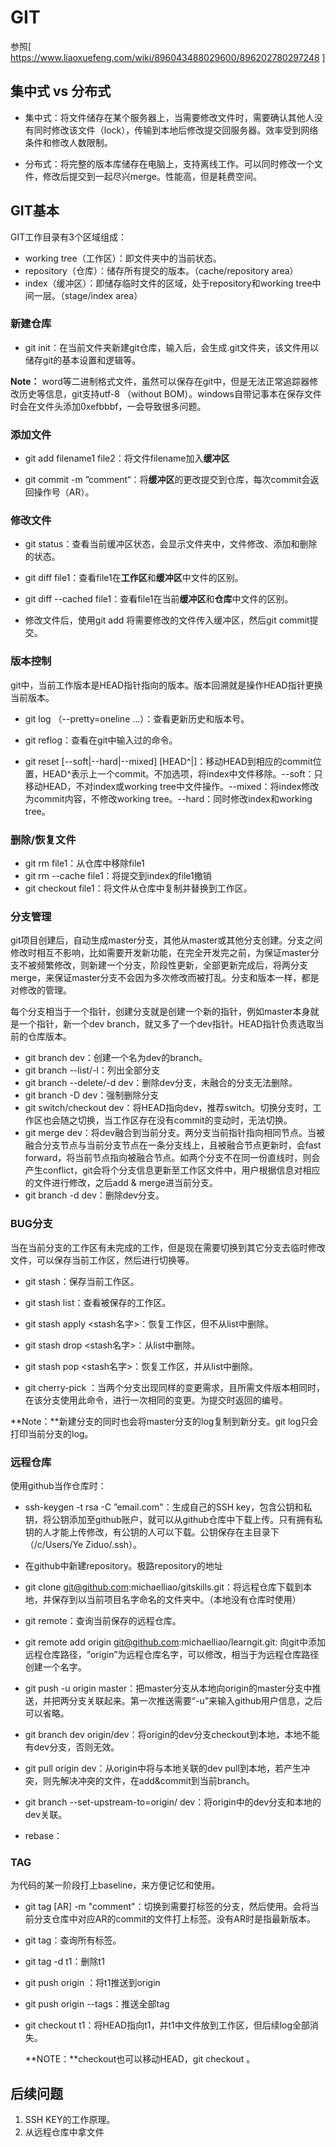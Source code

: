 # GIT

参照[ https://www.liaoxuefeng.com/wiki/896043488029600/896202780297248 ]

## 集中式 vs 分布式

* 集中式：将文件储存在某个服务器上，当需要修改文件时，需要确认其他人没有同时修改该文件（lock），传输到本地后修改提交回服务器。效率受到网络条件和修改人数限制。

* 分布式：将完整的版本库储存在电脑上，支持离线工作。可以同时修改一个文件，修改后提交到一起尽兴merge。性能高，但是耗费空间。

## GIT基本

GIT工作目录有3个区域组成：

* working tree（工作区）：即文件夹中的当前状态。
* repository（仓库）：储存所有提交的版本。（cache/repository area）
* index（缓冲区）：即储存临时文件的区域，处于repository和working tree中间一层。（stage/index area）

### 新建仓库

* git init：在当前文件夹新建git仓库，输入后，会生成.git文件夹，该文件用以储存git的基本设置和逻辑等。

**Note：** word等二进制格式文件，虽然可以保存在git中，但是无法正常追踪器修改历史等信息，git支持utf-8 （without BOM）。windows自带记事本在保存文件时会在文件头添加0xefbbbf，一会导致很多问题。

### 添加文件

* git add filename1 file2：将文件filename加入**缓冲区**

* git commit -m ”comment“：将**缓冲区**的更改提交到仓库，每次commit会返回操作号（AR）。

### 修改文件

* git status：查看当前缓冲区状态，会显示文件夹中，文件修改、添加和删除的状态。

* git diff file1：查看file1在**工作区**和**缓冲区**中文件的区别。

* git diff --cached file1：查看file1在当前**缓冲区**和**仓库**中文件的区别。

* 修改文件后，使用git add 将需要修改的文件传入缓冲区，然后git commit提交。

### 版本控制

git中，当前工作版本是HEAD指针指向的版本。版本回溯就是操作HEAD指针更换当前版本。

* git log （--pretty=oneline ...）：查看更新历史和版本号。

* git reflog：查看在git中输入过的命令。
* git reset [--soft|--hard|--mixed] [HEAD\^|<commit>]：移动HEAD到相应的commit位置，HEAD\^表示上一个commit。不加选项，将index中文件移除。--soft：只移动HEAD，不对index或working tree中文件操作。--mixed：将index修改为commit内容，不修改working tree。--hard：同时修改index和working tree。

### 删除/恢复文件

* git rm file1：从仓库中移除file1
* git rm --cache file1：将提交到index的file1撤销
* git checkout file1：将文件从仓库中复制并替换到工作区。

### 分支管理

git项目创建后，自动生成master分支，其他从master或其他分支创建。分支之间修改时相互不影响，比如需要开发新功能，在完全开发完之前，为保证master分支不被频繁修改，则新建一个分支，阶段性更新，全部更新完成后，将两分支merge，来保证master分支不会因为多次修改而被打乱。分支和版本一样，都是对修改的管理。

每个分支相当于一个指针，创建分支就是创建一个新的指针，例如master本身就是一个指针，新一个dev branch，就又多了一个dev指针。HEAD指针负责选取当前的仓库版本。

* git branch dev：创建一个名为dev的branch。
* git branch --list/-l：列出全部分支
* git branch --delete/-d dev：删除dev分支，未融合的分支无法删除。
* git branch -D dev：强制删除分支
* git switch/checkout dev：将HEAD指向dev，推荐switch。切换分支时，工作区也会随之切换，当工作区存在没有commit的变动时，无法切换。
* git merge dev：将dev融合到当前分支。两分支当前指针指向相同节点。当被融合分支节点与当前分支节点在一条分支线上，且被融合节点更新时，会fast forward，将当前节点指向被融合节点。如两个分支不在同一份直线时，则会产生conflict，git会将个分支信息更新至工作区文件中，用户根据信息对相应的文件进行修改，之后add & merge进当前分支。
* git branch -d dev：删除dev分支。

### BUG分支

当在当前分支的工作区有未完成的工作，但是现在需要切换到其它分支去临时修改文件，可以保存当前工作区，然后进行切换等。

* git stash：保存当前工作区。
* git stash list：查看被保存的工作区。
* git stash apply <stash名字>：恢复工作区，但不从list中删除。
* git stash drop <stash名字>：从list中删除。
* git stash pop <stash名字>：恢复工作区，并从list中删除。

* git cherry-pick <AR>：当两个分支出现同样的变更需求，且所需文件版本相同时，在该分支使用此命令，进行一次相同的变更。<AR>为提交时返回的编号。

**Note：**新建分支的同时也会将master分支的log复制到新分支。git log只会打印当前分支的log。


### 远程仓库

使用github当作仓库时：

* ssh-keygen -t rsa -C ”email.com"：生成自己的SSH key，包含公钥和私钥，将公钥添加至github账户，就可以从github仓库中下载上传。只有拥有私钥的人才能上传修改，有公钥的人可以下载。公钥保存在主目录下（/c/Users/Ye Ziduo/.ssh）。
* 在github中新建repository。极路repository的地址
* git clone git@github.com:michaelliao/gitskills.git：将远程仓库下载到本地，并保存到以当前项目名字命名的文件夹中。（本地没有仓库时使用）
* git remote：查询当前保存的远程仓库。
* git remote add origin git@github.com:michaelliao/learngit.git: 向git中添加远程仓库路径，“origin”为远程仓库名字，可以修改，相当于为远程仓库路径创建一个名字。
* git push -u origin master：把master分支从本地向origin的master分支中推送，并把两分支关联起来。第一次推送需要“-u”来输入github用户信息，之后可以省略。
* git branch dev origin/dev：将origin的dev分支checkout到本地，本地不能有dev分支，否则无效。
* git pull origin dev：从origin中将与本地关联的dev pull到本地，若产生冲突，则先解决冲突的文件，在add&commit到当前branch。
*  git branch --set-upstream-to=origin/<branch> dev：将origin中的dev分支和本地的dev关联。

* rebase：

### TAG

为代码的某一阶段打上baseline，来方便记忆和使用。

* git tag <tagname> [AR] -m "comment"：切换到需要打标签的分支，然后使用。会将当前分支仓库中对应AR的commit的文件打上标签。没有AR时是指最新版本。

* git tag：查询所有标签。

* git tag -d t1：删除t1

* git push origin <tagname>：将t1推送到origin

* git push origin --tags：推送全部tag

* git checkout t1：将HEAD指向t1，并t1中文件放到工作区，但后续log全部消失。

  **NOTE：**checkout也可以移动HEAD，git checkout <id>。

## 后续问题

1. SSH KEY的工作原理。
2. 从远程仓库中拿文件


